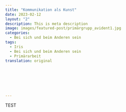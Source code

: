 ```yaml
---
title: "Kommunikation als Kunst"
date: 2023-02-12
layout: "2"
description: This is meta description
image: images/featured-post/primärgrupp_avident1.jpg
categories:
  - Bei sich und beim Anderen sein
tags:
  - Iris
  - Bei sich und beim Anderen sein
  - Primärarbeit
translation: original







---
```


TEST